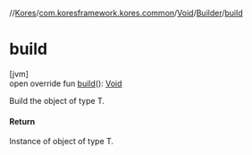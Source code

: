 //[Kores](../../../../index.md)/[com.koresframework.kores.common](../../index.md)/[Void](../index.md)/[Builder](index.md)/[build](build.md)

# build

[jvm]\
open override fun [build](build.md)(): [Void](../index.md)

Build the object of type T.

#### Return

Instance of object of type T.
